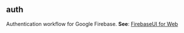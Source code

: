 <a name="authAuthentication workflow for Google Firebase.module_"></a>

## authAuthentication workflow for Google Firebase.
**See**: [FirebaseUI for Web](https://github.com/firebase/FirebaseUI-Web)  
